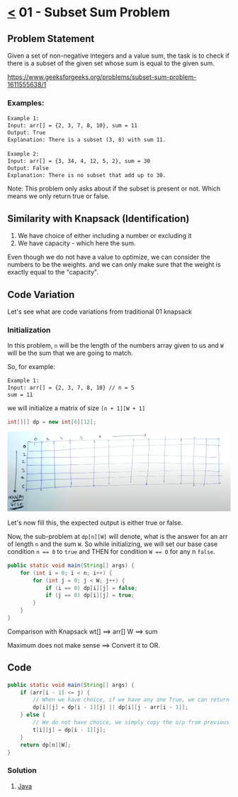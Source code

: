 # [<](../Readme.md) 01 - Subset Sum Problem

## Problem Statement
Given a set of non-negative integers and a value sum, the task is to check if there is a subset of the given 
set whose sum is equal to the given sum.

https://www.geeksforgeeks.org/problems/subset-sum-problem-1611555638/1

### Examples:
```
Example 1:
Input: arr[] = {2, 3, 7, 8, 10}, sum = 11
Output: True
Explanation: There is a subset (3, 8) with sum 11.

Example 2:
Input: arr[] = {3, 34, 4, 12, 5, 2}, sum = 30
Output: False
Explanation: There is no subset that add up to 30.
```

Note: This problem only asks about if the subset is present or not. 
Which means we only return true or false.

## Similarity with Knapsack (Identification)
1. We have choice of either including a number or excluding it 
2. We have capacity - which here the sum.

Even though we do not have a value to optimize, we can consider the numbers
to be the weights. and we can only make sure that the weight is exactly equal to
the "capacity".

## Code Variation
Let's see what are code variations from traditional 01 knapsack

### Initialization
In this problem, `n` will be the length of the numbers array given to us and `W` will be
the sum that we are going to match.

So, for example:
```
Example 1:
Input: arr[] = {2, 3, 7, 8, 10} // n = 5
sum = 11
```
we will initialize a matrix of size `[n + 1][W + 1]`

```java
int[][] dp = new int[6][12];
```

![img.png](init.png)

Let's now fill this, the expected output is either true or false.

Now, the sub-problem at `dp[n][W]` will denote, what is the answer for an arr of length `n` and the sum `W`.
So while initializing, we will set our base case condition `n == 0`
to `true` and THEN for condition `W == 0` for any n `false`.

```java
public static void main(String[] args) {
    for (int i = 0; i < n; i++) {
        for (int j = 0; j < W; j++) {
            if (i == 0) dp[i][j] = false;
            if (j == 0) dp[i][j] = true;
        }
    }
}
```

Comparison with Knapsack
wt[] ==> arr[]
W ==> sum

Maximum does not make sense ==> Convert it to OR.

## Code
```java
public static void main(String[] args) {
    if (arr[i - 1] <= j) {
        // When we have choice, if we have any one True, we can return True.
        dp[i][j] = dp[i - 1][j] || dp[i][j - arr[i - 1]];
    } else {
        // We do not have choice, we simply copy the o/p from previous valid inputs.
        t[i][j] = dp[i - 1][j];
    }
    return dp[n][W];
}
```

### Solution

1. [Java](./src/SubsetSum.java)

